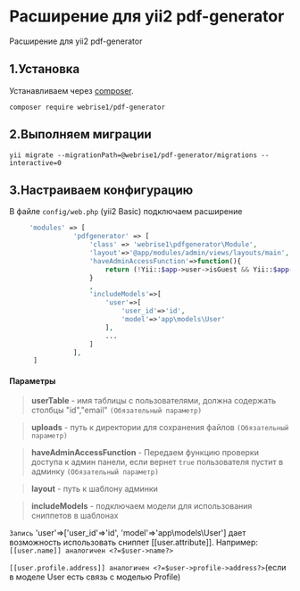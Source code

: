 Расширение для yii2 pdf-generator
==========================
Расширение для yii2 pdf-generator

1.Установка
------------

Устанавливаем через [composer](http://getcomposer.org/download/).


```
composer require webrise1/pdf-generator
```
 

2.Выполняем миграции
-----
```
yii migrate --migrationPath=@webrise1/pdf-generator/migrations --interactive=0
```
3.Настраиваем конфигурацию
-----

В файле `config/web.php` (yii2 Basic) подключаем расширение
```php
     'modules' => [
                'pdfgenerator' => [
                    'class' => 'webrise1\pdfgenerator\Module',
                    'layout'=>'@app/modules/admin/views/layouts/main',
                    'haveAdminAccessFunction'=>function(){
                        return (!Yii::$app->user->isGuest && Yii::$app->user->identity->backend_status==\app\models\User::BACKEND_STATUS_SUPER_ADMINISTRATOR);
                    }
                    ,
                    'includeModels'=>[
                        'user'=>[
                            'user_id'=>'id',
                            'model'=>'app\models\User'
                        ],
                        ...
                    ]
                ],
      ]  
```

#### Параметры
>**userTable** - имя таблицы с пользователями, должна содержать столбцы "id","email" `(Обязательный параметр)`

>**uploads** - путь к директории для сохранения файлов `(Обязательный параметр)`

>**haveAdminAccessFunction** - Передаем функцию проверки доступа к админ панели, если вернет `true` пользователя пустит в админку `(Обязательный параметр)`

>**layout** - путь к шаблону админки

>**includeModels** - подключаем модели для использования сниппетов в шаблонах 

`Запись` 'user'=>['user_id'=>'id', 'model'=>'app\models\User'] дает возможность использовать сниппет [[user.attribute]]. Например:
`[[user.name]] аналогичен <?=$user->name?>`

`[[user.profile.address]] аналогичен <?=$user->profile->address?>`(если в моделе User есть связь с моделью Profile)

 